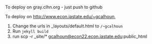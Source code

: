 To deploy on gray.clhn.org - just push to github

To deploy on http://www.econ.iastate.edu/~gcalhoun,
1. Change the urls in _layouts/default.html to `/~gcalhoun`
2. Run `jekyll build`
3. run
    scp -r _site/* gcalhoun@econ22.econ.iastate.edu:public_html